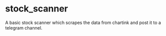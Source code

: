 # stock_scanner
A basic stock scanner which scrapes the data from chartink and post it to a telegram channel.
